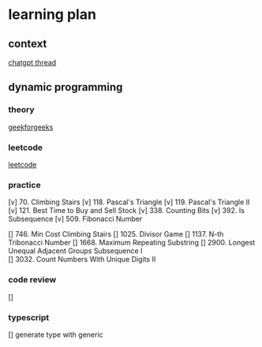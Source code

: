 # learning plan
                         
## context
[chatgpt thread](https://chatgpt.com/share/674996f6-6064-8002-973f-67bc6636355a)

## dynamic programming

### theory
[geekforgeeks](https://www.geeksforgeeks.org/dynamic-programming/)

### leetcode
[leetcode](https://leetcode.com/problem-list/dynamic-programming/?difficulty=EASY)



### practice
[v] 70. Climbing Stairs
[v] 118. Pascal's Triangle
[v] 119. Pascal's Triangle II
[v] 121. Best Time to Buy and Sell Stock
[v] 338. Counting Bits
[v] 392. Is Subsequence
[v] 509. Fibonacci Number

[] 746. Min Cost Climbing Stairs
[] 1025. Divisor Game
[] 1137. N-th Tribonacci Number
[] 1668. Maximum Repeating Substring
[] 2900. Longest Unequal Adjacent Groups Subsequence I  
[] 3032. Count Numbers With Unique Digits II


### code review
[]

### typescript
[] generate type with generic
